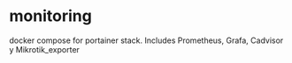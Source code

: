 # monitoring
docker compose for portainer stack. Includes Prometheus, Grafa, Cadvisor y Mikrotik_exporter
